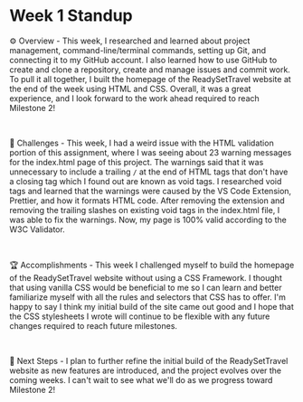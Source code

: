 # Week 1 Standup

⚙️ Overview - This week, I researched and learned about project management, command-line/terminal commands, setting up Git, and connecting it to my GitHub account. I also learned how to use GitHub to create and clone a repository, create and manage issues and commit work. To pull it all together, I built the homepage of the ReadySetTravel website at the end of the week using HTML and CSS. Overall, it was a great experience, and I look forward to the work ahead required to reach Milestone 2!

<br>

🌵 Challenges - This week, I had a weird issue with the HTML validation portion of this assignment, where I was seeing about 23 warning messages for the index.html page of this project. The warnings said that it was unnecessary to include a trailing `/` at the end of HTML tags that don't have a closing tag which I found out are known as void tags. I researched void tags and learned that the warnings were caused by the VS Code Extension, Prettier, and how it formats HTML code. After removing the extension and removing the trailing slashes on existing void tags in the index.html file, I was able to fix the warnings. Now, my page is 100% valid according to the W3C Validator.

<br>

🏆 Accomplishments - This week I challenged myself to build the homepage of the ReadySetTravel website without using a CSS Framework. I thought that using vanilla CSS would be beneficial to me so I can learn and better familiarize myself with all the rules and selectors that CSS has to offer. I'm happy to say I think my initial build of the site came out good and I hope that the CSS stylesheets I wrote will continue to be flexible with any future changes required to reach future milestones.

<br>

🔮 Next Steps - I plan to further refine the initial build of the ReadySetTravel website as new features are introduced, and the project evolves over the coming weeks. I can't wait to see what we'll do as we progress toward Milestone 2!

<br>


